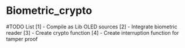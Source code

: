 # Biometric_crypto

#TODO List
[1] - Compile as Lib OLED sources
[2] - Integrate biometric reader
[3] - Create crypto function
[4] - Create interruption function for tamper proof